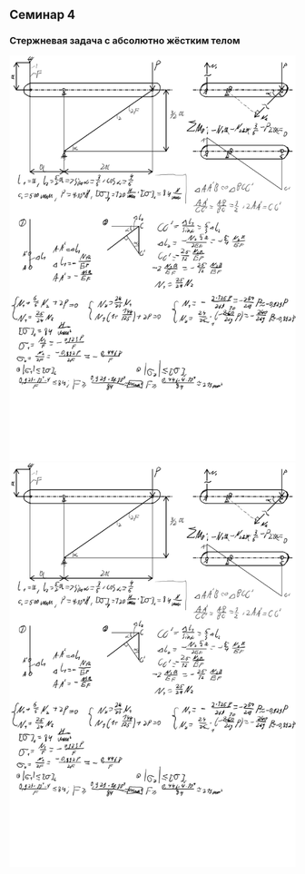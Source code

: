 ## Семинар 4

### Стержневая задача с абсолютно жёстким телом

<img src=source-figures/sem4-1.png>
<img src=source-figures/sem4-1.png>
